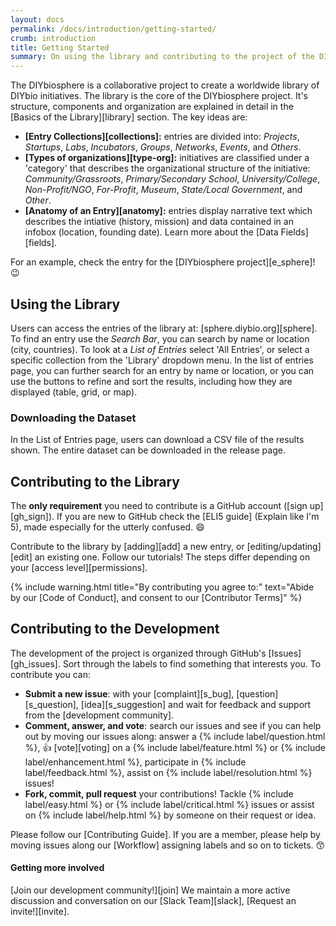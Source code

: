 ```yaml
---
layout: docs
permalink: /docs/introduction/getting-started/
crumb: introduction
title: Getting Started
summary: On using the library and contributing to the project of the DIYbiosphere
---
```


The DIYbiosphere is a collaborative project to create a worldwide library of DIYbio initiatives.
The library is the core of the DIYbiosphere project. It's structure, components and organization are explained in detail in the [Basics of the Library][library] section. The key ideas are:

- **[Entry Collections][collections]:** entries are divided into: _Projects_, _Startups_, _Labs_, _Incubators_, _Groups_, _Networks_, _Events_, and _Others_.
- **[Types of organizations][type-org]:** initiatives are classified under a 'category' that describes the organizational structure of the initiative: _Community/Grassroots_, _Primary/Secondary School_, _University/College_, _Non-Profit/NGO_, _For-Profit_, _Museum_, _State/Local Government_, and _Other_.
- **[Anatomy of an Entry][anatomy]:** entries display narrative text which describes the intiative (history, mission) and data contained in an infobox (location, founding date). Learn more about the [Data Fields][fields].

For an example, check the entry for the [DIYbiosphere project][e_sphere]! :wink:

## Using the Library
Users can access the entries of the library at: [sphere.diybio.org][sphere]. To find an entry use the _Search Bar_, you can search by name or location (city, countries). To look at a _List of Entries_ select 'All Entries', or select a specific collection from the 'Library' dropdown menu. In the list of entries page, you can further search for an entry by name or location, or you can use the buttons to refine and sort the results, including how they are displayed (table, grid, or map).

### Downloading the Dataset
In the List of Entries page, users can download a CSV file of the results shown. The entire dataset can be downloaded in the release page.

## Contributing to the Library
The **only requirement** you need to contribute is a GitHub account ([sign up][gh_sign]). If you are new to GitHub check the [ELI5 guide] (Explain like I'm 5), made especially for the utterly confused. :smile:

Contribute to the library by [adding][add] a new entry, or [editing/updating][edit] an existing one. Follow our tutorials! The steps differ depending on your [access level][permissions].

{% include warning.html title="By contributing you agree to:" text="Abide by our [Code of Conduct], and consent to our [Contributor Terms]" %}

## Contributing to the Development
The development of the project is organized through GitHub's [Issues][gh_issues]. Sort through the labels to find something that interests you. To contribute you can:

  - **Submit a new issue**: with your [complaint][s_bug], [question][s_question], [idea][s_suggestion] and wait for feedback and support from the [development community].
  - **Comment, answer, and vote**: search our issues and see if you can help out by moving our issues along: answer a {% include label/question.html %}, :+1: [vote][voting] on a {% include label/feature.html %} or {% include label/enhancement.html %}, participate in {% include label/feedback.html %}, assist on {% include label/resolution.html %} issues!
  - **Fork, commit, pull request** your contributions! Tackle {% include label/easy.html %} or {% include label/critical.html %} issues or assist on {% include label/help.html %} by someone on their request or idea.

Please follow our [Contributing Guide]. If you are a member, please help by moving issues along our [Workflow] assigning labels and so on to tickets. :kissing_smiling_eyes:

#### Getting more involved
[Join our development community!][join] We maintain a more active discussion and conversation on our [Slack Team][slack], [Request an invite!][invite].
